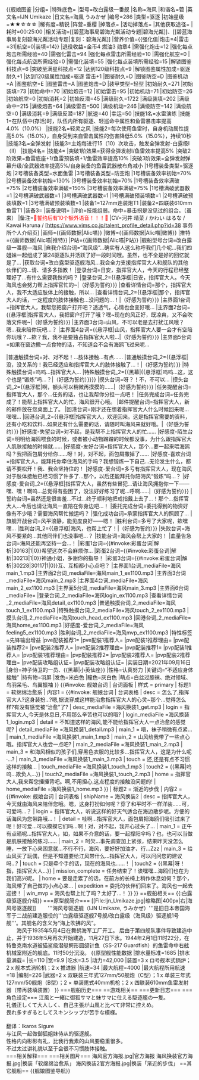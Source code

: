 {{舰娘图鉴 
|分组=
|特殊底色=
|型号=改白露级一番舰
|名称=海风
|和谐名=菪
|英文名=IJN Umikaze
|日文名=海風 うみかぜ
|编号=286
|类型=驱逐
|初始星级=★★☆☆☆
|稀有度=精锐
|阵营=重樱
|掉落点=
|活动掉落点=
|其他获取途径=<!--【无则不填】-->
|耗时=00:25:00
|相关活动=[[碧蓝海事局碧海光粼活动专题|碧海光粼]]、[[碧蓝海事局复刻碧海光粼活动专题|复刻：碧海光粼]]
|营养价值={{强化值|炮击=4|雷击=31|航空=0|装填=14}}
|退役收益=金币4 燃油3 勋章4
|需强化炮击=12
|强化每点炮击所需经验=40
|需强化雷击=94
|强化每点雷击所需经验=10
|需强化航空=0
|强化每点航空所需经验=0
|需强化装填=55
|强化每点装填所需经验=15
|解锁图鉴科技点=6
|突破至满星科技点=12
|达到120级科技点=9
|解锁图鉴属性加成=驱逐 耐久+1
|达到120级属性加成=驱逐 雷击+1
|图鉴耐久=D
|图鉴防空=D
|图鉴机动=A
|图鉴航空=E
|图鉴雷击=A
|图鉴炮击=D
|装甲类型=轻型
|初始耐久=271
|初始装填=73
|初始命中=70
|初始炮击=12
|初始雷击=95
|初始机动=71
|初始防空=26
|初始航空=0
|初始消耗=2
|初始反潜=45
|满级耐久=1722
|满级装填=202
|满级命中=215
|满级炮击=64
|满级雷击=500
|满级机动=246
|满级防空=142
|满级航空=0
|满级消耗=9
|满级反潜=187
|航速=40
|幸运=50
|技能1名=水雷演练
|技能1=在队伍中(存活)时，队伍内所有驱逐、轻巡命中属性和鱼雷暴击率提高4.0%（10.0%）
|技能2名=轻灵之风
|技能2=每次使用鱼雷时，自身机动属性提高5.0%（15.0%），自身受到来自雷击属性的伤害降低5.0%（15.0%），持续10秒
|技能3名=全弹发射
|技能3=主炮每进行15（10）次攻击，触发全弹发射-白露级I（II）
|技能4名=
|技能4=
|突破1阶效果=获得全弹发射Ⅰ/鱼雷效率提高5%
|突破2阶效果=鱼雷底座+1/鱼雷预装填+1/鱼雷效率提高10%
|突破3阶效果=全弹发射弹幕升级/全武器效率提高5%/自身装备的鱼雷武器散布角减小
|1号槽装备类型=驱逐炮
|2号槽装备类型=水面鱼雷
|3号槽装备类型=防空炮
|1号槽装备效率初始=70%
|2号槽装备效率初始=130%
|3号槽装备效率初始=70%
|1号槽装备效率满破=75%
|2号槽装备效率满破=150%
|3号槽装备效率满破=75%
|1号槽满破武器数=1
|2号槽满破武器数=1
|3号槽满破武器数=1
|1号槽满破预装填数=1
|2号槽满破预装填数=1
|3号槽满破预装填数=1
|装备1=127mm连装炮T1
|装备2=四联装610mm鱼雷T1
|装备3=
|装备说明=
|评价=技能组弱。命中+暴击拐是没见过的组合。（虽来）
|备注=<span style="color:red;">💓誓约后有10个额外语音！！！💓</span>
|CV=河井 晴菜 / かわい はるな / Kawai Haruna / [https://www.vims.co.jp/talent_profile_detail.php?id=38 事务所个人介绍页]
|画师={{画师数据|Alic喵}}
|微博={{画师数据|Alic喵|微博}}
|推特={{画师数据|Alic喵|推特}}
|P站={{画师数据|Alic喵|P站}}
|舰船型号台词=改白露级一番舰—海风
|自我介绍台词=“海风级”…确实有人这么称呼我们几个呢…我们四姐妹一起组成了第24驱逐队并活跃了好一段时间哦。虽然，也不全是好的回忆就是了…
|获取台词=改白露型驱逐舰海风…我会全力支援指挥官大人和舰队的其他伙伴们的…请、请多多指教！
|登录台词=日安，指挥官大人，今天的行程已经整理好了…有什么需要我做的吗？
|登录台词_2={{悬浮框|日安，指挥官大人。今天海风也会努力帮上指挥官忙的~|（好感为誓约）}}
|查看详情台词=那个，指挥官大人，我不太适应肢体上的接触，所以…
|查看详情台词_2={{悬浮框|那个，指挥官大人的话，一定程度的肢体接触也…没问题的…！|（好感为誓约）}}
|主界面1台词=指挥官大人，我帮您把窗户打开吧？透透气，心情也会变好哦…
|主界面2台词={{悬浮框|指挥官大人，我把窗户打开了哦？嘿~现在的风正好，既凉爽，又不会吹落文件呢~|（好感为誓约）}}
|主界面3台词=山风，不可以老是去打扰江风哦？嗯…我来陪你玩吧…？
|主界面4台词={{悬浮框|山风，指挥官大人要一会才有空陪你玩哦？…欸？我，我不是要独占指挥官大人啦…|（好感为誓约）}}
|主界面5台词=如果在窗边撒一点食物的话，不知道会不会有海鸥飞过来呢…

|普通触摸台词=对、对不起！…肢体接触…有点……
|普通触摸台词_2={{悬浮框|没，没关系的！我已经适应和指挥官大人的肢体接触了…！|（好感为誓约）}}
|特殊触摸台词=呜呜…指挥官大人…
|特殊触摸台词_2={{黑幕|{{悬浮框|呜呜…这，这个也是“锻炼”吗…？|（好感为誓约）}}}}
|摸头台词=呀？！不，不可以…
|摸头台词_2={{悬浮框|啊，额头可以稍微再摸摸的……|（好感为誓约）}}
|任务提醒台词=指挥官大人，那个…任务的话，也让我帮你分担一点吧！
|任务完成台词=任务完成了！能帮上指挥官大人的忙，海风很开心哦。
|邮件提醒台词=指挥官大人，新的邮件放在您桌面上了。
|回港台词=刚才还在想着指挥官大人什么时候回来呢…嘿嘿…
|回港台词_2={{悬浮框|指挥官大人，欢迎回来。这是指挥官需要的资料，还有小吃和饮料…如果还有什么需要的话，请随时叫海风来就好哦。|（好感为誓约）}}
|好感度-失望台词=对不起，是我帮不上指挥官大人的忙……
|好感度-陌生台词=明明给海鸥喂食的时候，或者被小动物蹭蹭的时候都没事，为什么跟指挥官大人肌肤接触的时候就……
|好感度-友好台词=指挥官大人，那个…要一起来喂海鸥吗？我把面包屑分给你……呀！对，对不起，面包屑撒掉了……
|好感度-喜欢台词=指挥官大人，能拜托你牵住海风的手吗？我想锻炼一下自己…无论发生什么，都请不要松开！我、我会坚持住的！
|好感度-爱台词=多亏有指挥官大人，现在海风对于肢体接触已经习惯了许多了…那个，以后还能拜托你陪海风“锻炼”吗…？
|好感度-爱台词_2={{悬浮框|指挥官大人，虽然有些冒犯…请让海风拥抱你一下——嘿、嘿！啊呜…总觉得有些困了，没法好好练习了呢…呼啊……|（好感为誓约）}}
|誓约台词=虽然还是很害羞…不过…终于顺利地把戒指戴上去了…！那个…指挥官大人…今后也请让海风一直陪在你身边吧…！
|委托完成台词=委托得到的物资好像有不少哦？需要海风帮忙搬运吗？
|强化成功台词=承蒙指挥官大人的照顾了…
|旗舰开战台词=风平浪静，能见度良好——嗯！
|胜利台词=多亏了大家呢，欸嘿嘿…
|胜利台词_2={{悬浮框|海风，也帮上忙了！|（好感为誓约）}}
|失败台词=海风不要紧的…其他同伴们也没事吧…？
|技能台词=海风会帮上大家的！
|血量告急台词=海风还能再坚持一会…！
|彩蛋1台词={{#invoke:彩蛋台词|解析|30163|1|0}}希望这次不会麻烦你…
|彩蛋2台词={{#invoke:彩蛋台词|解析|30213|1|0}}神通小姐，多谢你的指导！
|彩蛋3台词={{#invoke:彩蛋台词|解析|30228|30117|1|0}}互、互相都小心点吧？
|主界面1台词_mediaFile=海风main_1.mp3
|主界面2台词_mediaFile=海风main_1_ex1100.mp3
|主界面3台词_mediaFile=海风main_2.mp3
|主界面4台词_mediaFile=海风main_2_ex1100.mp3
|主界面5台词_mediaFile=海风main_3.mp3
|主界面6台词_mediaFile=
|登录台词_2_mediaFile=海风login_ex1100.mp3
|查看详情台词_2_mediaFile=海风detail_ex1100.mp3
|普通触摸台词_2_mediaFile=海风touch_1_ex1100.mp3
|特殊触摸台词_2_mediaFile=海风touch_2_ex1100.mp3
|摸头台词_2_mediaFile=海风touch_head_ex1100.mp3
|回港台词_2_mediaFile=海风home_ex1100.mp3
|好感度-爱台词_2_mediaFile=海风feeling5_ex1100.mp3
|胜利台词_2_mediaFile=海风mvp_ex1100.mp3
|特性标签=先锋输出增益
|pve配装推荐1=
|pve配装1推荐人=
|pve配装1推荐理由=
|pve配装推荐2=
|pve配装2推荐人=
|pve配装2推荐理由=
|pvp配装推荐1=
|pvp配装1推荐人=
|pvp配装1推荐理由=
|pvp配装推荐2=
|pvp配装2推荐人=
|pvp配装2推荐理由=
|pve配装攻略组认证=
|pvp配装攻略组认证=
|实装日期=2021年09月16日
|身份=神子侍卫的一员、{{黑幕|小英仙座}}
|性格=认真努力
|关键词=“不适应身体接触”
|持有物=羽屏
|发色=米白色
|瞳色=灰白色
|萌点=白丝过膝袜、绝对领域、鸟羽呆毛、鸟翼振袖
}}
{{#invoke: 舰娘台词 | 台词面板 
| 样式 = primary
| 标题1 = 软绵绵治愈系
| 内容1 = {{#invoke: 舰娘台词 | 台词表格
  | desc = 怎么了,指挥官大人?这身装扮…?嗯,据说穿成这样能治愈指挥官大人的心灵~那个…觉得怎么样?有没有感觉被“治愈”了?
  | desc_mediaFile =海风换装1_get.mp3
  | login = 指挥官大人,今天是休息日,不用那么辛苦也可以的哦?
  | login_mediaFile =海风换装1_login.mp3
  | detail = 不知道这样的海风,能不能给指挥官大人一点治愈的感觉呢?
  | detail_mediaFile =海风换装1_detail.mp3
  | main_1 = 唔，袜子稍微有点紧…
  | main_1_mediaFile =海风换装1_main_1.mp3
  | main_2 = 山风给我带了一些点心哦。指挥官大人也尝一点吧?
  | main_2_mediaFile =海风换装1_main_2.mp3
  | main_3 = 和海风相似的孩子们,穿黑色衣服的比较多…指挥官大人，这是为什么呢·…?
  | main_3_mediaFile =海风换装1_main_3.mp3
  | touch = 还,还是有点不习惯这样的接触…
  | touch_mediaFile =海风换装1_touch_1.mp3
  | touch2 = {{黑幕|呜呜…欺负人…}}
  | touch2_mediaFile =海风换装1_touch_2.mp3
  | home = 指挥官大人,我来帮您捶捶背吧。啊,不用担心,这点程度的接触没问题的!
  | home_mediaFile =海风换装1_home.mp3
  }}
| 标题2 = 渐近的步伐
| 内容2 = {{#invoke: 舰娘台词 | 台词表格
  | shipName = 海风换装2
  | desc = 指挥官大人，今天就由海风来陪伴您哦。嗯，这身打扮如何呢？穿了和平时不一样洋装……可，可爱吗…？
  | login = 指挥官大人，听说这样的好天气适合在海边散步呢。方便的话海风为您带路哦…！
  | detail = 哇啊…指挥官大人，面包屑把海鸥们吸引过来了呢！好可爱…可以摸摸它们吗…啊！对，对不起，我开心过头了…
  | main_1 = 正午有点晒呢…指挥官大人，如，如果不介意的话，要一起撑阳伞吗？也，也可以当做是肌肤接触的练习……
  | main_2 = 呵欠…事先调查加上紧张，结果昨天没怎么睡，一放下心来困意就…不行不行，海风，要好好加油才、行…Zzz
  | main_3 = 给山风买了玩偶，但是不知道要给江风带什么…指挥官大人，可以问问您的建议吗…?
  | touch = 只是牵个手的话，现在的海风也……！
  | touch2 = {{黑幕|呀！指，指挥官大人…}}
  | mission_complete = 任务结束了！诶嘿嘿…海鸥们也在为我们高兴呢。
  | home = 要是走累了的话，在前方的长椅上稍作休息如何？那个，海风带了自己做的小点心来…
  | expedition = 委托的伙伴们回来了。海风也一起去迎接！
  | win_mvp = 海风也帮上忙了吗？太好了…！
  }}
}}
==舰船相关==
{{:白露级驱逐舰介绍}}
===原型舰简介===
[[File:Ijn_Umikaze.jpg|缩略图|400px|右|海风号驱逐舰]]
　　'''海风号驱逐舰（IJN Umikaze, うみかぜ）'''是旧日本帝国海军于二战前建造服役的'''白露级驱逐舰7号舰/改白露级（海风级）驱逐舰1号舰'''。其舰名的含义为“海上吹拂的风”。<br>
　　海风于1935年5月4日在舞鹤海军工厂开工。 后由于第四舰队事件导致建造中止，并于1936年5月再次开始建造，11月27日下水。1944年2月1日11时22分，在特鲁克南水道被猫鲨级潜艇鳄形圆颌针鱼（SS-217 Guardfish）的鱼雷命中右舷机械室附近的舰底。11时50分沉没。
{{原型舰性能数据
|排水量标准=1685
|排水量满载=
|长=110
|宽=9.9
|吃水=3.5
|动力=42,000
|装置=3 x ロ号舰本式锅炉；2 x 舰本式涡轮机；2 x 推进器
|航速=34
|最大航程=4000
|最大航程所用航速=18
|编制=226
|武器=2 x 双联装三年式127mm/50舰炮（C型）；1 x 单装三年式127mm/50舰炮（B型）；2 × 单装毘式40mm机枪；2 x 四联装610mm鱼雷发射器（带再装填装置）
}}
===舰船历史===
==游戏相关==
===更新日志===
===角色设定===
江風と一緒に御狐サマと妹サマに仕える駆逐艦の一隻。<br>
礼儀正しくて大人しく、自己主張が山風と比べて非常に控えめ。<br>
畏れ多すぎるとしてスキンシップが苦手な模様。<br><br>
翻译：Ikaros Sigure<br>
与江风一起做御狐姐妹侍从的驱逐舰。<br>
性格内向彬彬有礼，比我行我素的山风要稳重很多。<br>
不过太过讲礼貌以至于会很不习惯肢体接触。<br>
===相关解释===
===相关图片===
<gallery mode="packed" heights="250px">
海风官方海报.jpg|官方海报
海风换装官方海报.jpg|换装「软绵绵治愈系」
海风换装2官方海报.jpg|换装「渐近的步伐」
</gallery>
==其它舰船==
{{舰娘图鉴导航}}